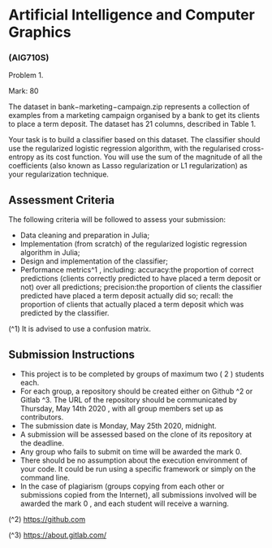 # Artificial Intelligence and Computer Graphics

### (AIG710S)

Problem 1.

Mark: 80

The dataset in bank−marketing−campaign.zip represents a collection of examples from a marketing campaign organised by a bank to get its clients
to place a term deposit. The dataset has 21 columns, described in Table 1.

Your task is to build a classifier based on this dataset. The classifier should use the regularized logistic regression algorithm, with the regularised 
cross-entropy as its cost function. You will use the sum of the magnitude of all the coefficients (also known as Lasso regularization or L1 regularization) as
your regularization technique.

## Assessment Criteria

The following criteria will be followed to assess your submission:

- Data cleaning and preparation in Julia;
- Implementation (from scratch) of the regularized logistic regression algorithm in Julia;
- Design and implementation of the classifier;
- Performance metrics^1 , including:
    accuracy:the proportion of correct predictions (clients correctly predicted to have placed a term deposit or not) over all predictions;
    precision:the proportion of clients the classifier predicted have placed a term deposit actually did so;
    recall: the proportion of clients that actually placed a term deposit which was predicted by the classifier.

(^1) It is advised to use a confusion matrix.


## Submission Instructions

- This project is to be completed by groups of maximum two ( 2 ) students
    each.
- For each group, a repository should be created either on Github ^2 or Gitlab ^3. The URL of the repository should be communicated by
    Thursday, May 14th 2020 , with all group members set up as contributors.
- The submission date is Monday, May 25th 2020, midnight.
- A submission will be assessed based on the clone of its repository at the deadline.
- Any group who fails to submit on time will be awarded the mark 0.
- There should be no assumption about the execution environment of your code. It could be run using a specific framework or simply on the
    command line.
- In the case of plagiarism (groups copying from each other or submissions copied from the Internet), all submissions involved will be
    awarded the mark 0 , and each student will receive a warning.

(^2) https://github.com

(^3) https://about.gitlab.com/


